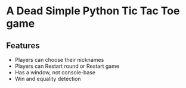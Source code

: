 # A Dead Simple Python Tic Tac Toe game

## Features
- Players can choose their nicknames
- Players can Restart round or Restart game
- Has a window, not console-base
- Win and equality detection
